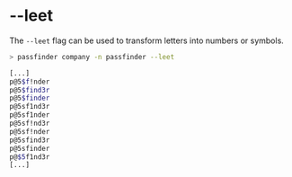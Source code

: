 # --leet

The `--leet` flag can be used to transform letters into numbers or symbols.

```bash
> passfinder company -n passfinder --leet

[...]
p@5$f!nder
p@5$find3r
p@5$finder
p@5sf1nd3r
p@5sf1nder
p@5sf!nd3r
p@5sf!nder
p@5sfind3r
p@5sfinder
p@$5f1nd3r
[...]
```
